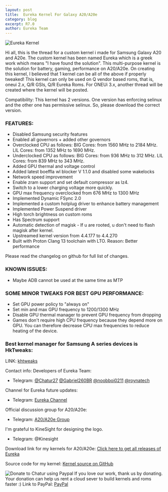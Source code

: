 ```yaml
---
layout: post
title:  Eureka Kernel For Galaxy A20/A20e
category: blog
excerpt: R7.0
author: Eureka Team
---
```


![Eureka Kernel](http://eurekadevelopment.github.io/images/ek_a20.jpg)

Hi all,
this is the thread for a custom kernel i made for Samsung Galaxy A20 and A20e.
The custom kernel has been named Eureka which is a greek work which means "I have found the solution". This multi-purpose kernel is the solution for battery, gaming, performance on A20/A20e. On creating this kernel, I believed that 1 kernel can be all of the above if properly tweaked!
This kernel can only be used on Q vendor based roms, that is, oneui 2.x, Q/R GSIs, Q/R Eureka Roms.
For ONEUi 3.x, another thread will be created where the kernel will be posted.

Compatibility:
This kernel has 2 versions. One version has enforcing selinux and the other one has permissive selinux. So, please download the correct version.

### FEATURES:
* Disabled Samsung security features
* Enabled all governors + added other governors
* Overclocked CPU as follows:
BIG Cores: from 1560 MHz to 2184 MHz.​
LIL Cores: from 1352 MHz to 1690 MHz.​
* Underclocked CPU as follows:
BIG Cores: from 936 MHz to 312 MHz.​
LIL Cores: from 839 MHz to 343 MHz.​
* Added GPU thermal and voltage control
* Added latest boeffla wl blocker V 1.1.0 and disabled some wakelocks
* Network speed improvement
* Enable zram support and set default compressor as lz4.
* Switch to a lower charging voltage more quickly.
* GPU max frequency overclocked from 676 MHz to 1300 MHz
* Implemented Dynamic FSync 2.0
* Implemented a custom hotplug driver to enhance battery management
* Implemented Power Suspend driver
* High torch brightness on custom roms
* Has Spectrum support
* Automatic detection of magisk - If u are rooted, u don't need to flash magisk after kernel.
* Upstreamed kernel version from 4.4.177 to 4.4.270
* Built with Proton Clang 13 toolchain with LTO. Reason: Better performance

Please read the changelog on github for full list of changes.

### KNOWN ISSUES:
* Maybe ADB cannot be used at the same time as MTP

### SOME MINOR TWEAKS FOR BEST GPU PERFORMANCE:
* Set GPU power policy to "always on"
* Set min and max GPU frequency to 1200/1300 MHz
* Disable GPU thermal manager to prevent GPU frequency from dropping
* Games don't require high CPU frequency because they depend more on GPU. You can therefore decrease CPU max frequencies to reduce heating of the device.

### Best kernel manager for Samsung A series devices is HkTweaks:
LINK: [khtweaks](https://github.com/corsicanu/hKtweaks/releases/)

Contact info:
Developers of Eureka Team:
* Telegram: [@Chatur27](https://t.me/chatur2709) [@Gabriel260BR](https://t.me/Gabriel260BR) [@noobboi0211](https://t.me/noobboi0211) [@roynatech](https://t.me/roynatech)

Channel for Eureka future updates:
* Telegram: [Eureka Channel](https://t.me/eureka_kernel)

Official discussion group for A20/A20e:
* Telegram: [A20/A20e Group](https://t.me/Galaxy_A20_official)

I'm grateful to KineSight for designing the logo.
* Telegram: @Kinesight

Download link for my kernels for A20/A20e:
[Click here to get all releases of Eureka](https://github.com/Chatur27/Eureka-Kernel-Exynos7885-Q-R/releases/tag/R7.0)

Source code for my kernel:
[Kernel source on GitHub](https://github.com/Chatur27/Eureka-Kernel-Exynos7885-Q-R)

![Donate to Chatur using Paypal](http://eurekadevelopment.github.io/images/paypal.png)
If you love our work, thank us by donating. Your donation can help us rent a cloud sever to build kernels and roms faster :)
Link to PayPal: [PayPal](https://www.paypal.com/paypalme/chaturbaij)
